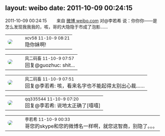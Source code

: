 layout: weibo
date: 2011-10-09 00:24:15
---
<meta name="referrer" content="no-referrer" />

2011-10-09 00:24:15  &nbsp;&nbsp;&nbsp;&nbsp;&nbsp;&nbsp; 来自 <a href="http://weibo.com/" rel="nofollow">微博 weibo.com</a>
对@李若希 说：你你你——是怎么发现我我我的，咳，哥的大隐隐于市成了泡影…… ​​​

<table style="width: 100%;">
  <tr>
    <td style="width: 40px;"><img style="border-radius:50%" src="https://tva2.sinaimg.cn/crop.0.0.180.180.50/40e9ea8djw1f4es3a5fupj20500503y9.jpg?KID=imgbed,tva&Expires=1624464112&ssig=fv6g4Mwewt"></td>
    <td colspan="2"><small>xcv58 11-10-9 08:21</small><br/>隐你妹啊!</td>
  </tr>
</table>

<table style="width: 100%;">
  <tr>
    <td style="width: 40px;"><img style="border-radius:50%" src="https://tva3.sinaimg.cn/crop.0.0.639.639.50/6d2a6003jw8f3idy69w2gj20hs0hrt9g.jpg?KID=imgbed,tva&Expires=1624464112&ssig=sTcUFslfw%2B"></td>
    <td colspan="2"><small>风二码畜 11-10-9 07:57</small><br/>回复@guozhuc: shit...</td>
  </tr>
</table>

<table style="width: 100%;">
  <tr>
    <td style="width: 40px;"><img style="border-radius:50%" src="https://tva3.sinaimg.cn/crop.0.0.639.639.50/6d2a6003jw8f3idy69w2gj20hs0hrt9g.jpg?KID=imgbed,tva&Expires=1624464112&ssig=sTcUFslfw%2B"></td>
    <td colspan="2"><small>风二码畜 11-10-9 07:51</small><br/>回复@李若希: 咳，看来名字也不能起得太别出心裁……</td>
  </tr>
</table>

<table style="width: 100%;">
  <tr>
    <td style="width: 40px;"><img style="border-radius:50%" src="https://tva4.sinaimg.cn/crop.0.0.180.180.50/7d25944djw1e8qgp5bmzyj2050050aa8.jpg?KID=imgbed,tva&Expires=1624464112&ssig=k%2BUt%2F0c5bd"></td>
    <td colspan="2"><small>qq335544 11-10-9 07:20</small><br/>回复@李若希: 说地太正确了[嘻嘻]</td>
  </tr>
</table>

<table style="width: 100%;">
  <tr>
    <td style="width: 40px;"><img style="border-radius:50%" src="https://tvax2.sinaimg.cn/crop.0.0.512.512.50/6421e548ly8g08ij342i6j20e80e8q34.jpg?KID=imgbed,tva&Expires=1624464112&ssig=86gRHt2%2BBK"></td>
    <td colspan="2"><small>李若希 11-10-9 00:33</small><br/>哥您的skype和您的微博名一样啊，就您这智商，别隐了。。。</td>
  </tr>
</table>
